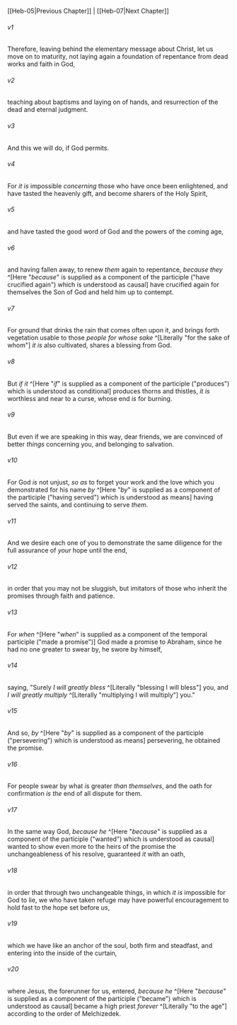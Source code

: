 ﻿---
aliases:
  - Hebrews 6
---

[[Heb-05|Previous Chapter]] | [[Heb-07|Next Chapter]]

###### v1
Therefore, leaving behind the elementary message about Christ, let us move on to maturity, not laying again a foundation of repentance from dead works and faith in God,

###### v2
teaching about baptisms and laying on of hands, and resurrection of the dead and eternal judgment.

###### v3
And this we will do, if God permits.

###### v4
For _it is_ impossible _concerning_ those who have once been enlightened, and have tasted the heavenly gift, and become sharers of the Holy Spirit,

###### v5
and have tasted the good word of God and the powers of the coming age,

###### v6
and having fallen away, to renew _them_ again to repentance, _because they_ ^[Here "_because_" is supplied as a component of the participle ("have crucified again") which is understood as causal] have crucified again for themselves the Son of God and held him up to contempt.

###### v7
For ground that drinks the rain that comes often upon it, and brings forth vegetation usable to those _people_ _for whose sake_ ^[Literally "for the sake of whom"] _it is_ also cultivated, shares a blessing from God.

###### v8
But _if it_ ^[Here "_if_" is supplied as a component of the participle ("produces") which is understood as conditional] produces thorns and thistles, _it is_ worthless and near to a curse, whose end _is_ for burning.

###### v9
But even if we are speaking in this way, dear friends, we are convinced of better _things_ concerning you, and belonging to salvation.

###### v10
For God _is_ not unjust, _so as_ to forget your work and the love which you demonstrated for his name _by_ ^[Here "_by_" is supplied as a component of the participle ("having served") which is understood as means] having served the saints, and continuing to serve _them_.

###### v11
And we desire each one of you to demonstrate the same diligence for the full assurance of _your_ hope until the end,

###### v12
in order that you may not be sluggish, but imitators of those who inherit the promises through faith and patience.

###### v13
For _when_ ^[Here "_when_" is supplied as a component of the temporal participle ("made a promise")] God made a promise to Abraham, since he had no one greater to swear by, he swore by himself,

###### v14
saying,
"Surely _I will greatly bless_ ^[Literally "blessing I will bless"] you, and _I will greatly multiply_ ^[Literally "multiplying I will multiply"] you."

###### v15
And so, _by_ ^[Here "_by_" is supplied as a component of the participle ("persevering") which is understood as means] persevering, he obtained the promise.

###### v16
For people swear by what is greater _than themselves_, and the oath for confirmation _is the_ end of all dispute for them.

###### v17
In the same way God, _because he_ ^[Here "_because_" is supplied as a component of the participle ("wanted") which is understood as causal] wanted to show even more to the heirs of the promise the unchangeableness of his resolve, guaranteed _it_ with an oath,

###### v18
in order that through two unchangeable things, in which _it is_ impossible for God to lie, we who have taken refuge may have powerful encouragement to hold fast to the hope set before _us_,

###### v19
which we have like an anchor of the soul, both firm and steadfast, and entering into the inside of the curtain,

###### v20
where Jesus, the forerunner for us, entered, _because he_ ^[Here "_because_" is supplied as a component of the participle ("became") which is understood as causal] became a high priest _forever_ ^[Literally "to the age"] according to the order of Melchizedek.